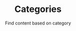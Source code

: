 ---
title: Categories
subtitle: Find content based on category
image: images/advantages-header.jpg
cms_hide: true
---